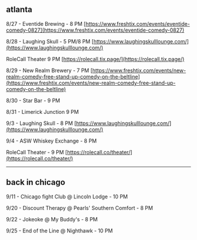## atlanta

8/27 - Eventide Brewing - 8 PM [https://www.freshtix.com/events/eventide-comedy-0827](https://www.freshtix.com/events/eventide-comedy-0827)

8/28 - Laughing Skull - 5 PM/8 PM [https://www.laughingskulllounge.com/](https://www.laughingskulllounge.com/)

RoleCall Theater 9 PM [https://rolecall.tix.page/](https://rolecall.tix.page/)

8/29 - New Realm Brewery - 7 PM [https://www.freshtix.com/events/new-realm-comedy-free-stand-up-comedy-on-the-beltline](https://www.freshtix.com/events/new-realm-comedy-free-stand-up-comedy-on-the-beltline)

8/30 - Star Bar - 9 PM

8/31 - Limerick Junction 9 PM

9/3 - Laughing Skull - 8 PM [https://www.laughingskulllounge.com/](https://www.laughingskulllounge.com/)

9/4 - ASW Whiskey Exchange - 8 PM 

RoleCall Theater - 9 PM [https://rolecall.co/theater/](https://rolecall.co/theater/)

-----------

 
## back in chicago 

9/11 - Chicago fight Club @ Lincoln Lodge - 10 PM

9/20 - Discount Therapy @ Pearls' Southern Comfort - 8 PM

9/22 - Jokeoke @ My Buddy's - 8 PM

9/25 - End of the Line @ Nighthawk - 10 PM

